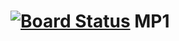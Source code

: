 [![Board Status](https://dev.azure.com/kabalas1234/0798535a-8cbe-4468-b011-045dc2a0ce8f/7fe50d98-1537-42ff-bf2a-859547ec5f2a/_apis/work/boardbadge/44feb596-eb26-453b-85a7-7efbf8bfb49c)](https://dev.azure.com/kabalas1234/0798535a-8cbe-4468-b011-045dc2a0ce8f/_boards/board/t/7fe50d98-1537-42ff-bf2a-859547ec5f2a/Microsoft.RequirementCategory)
MP1
===

